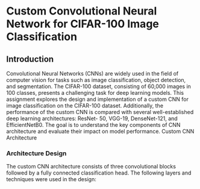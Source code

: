 # Custom Convolutional Neural Network for CIFAR-100 Image Classification
## Introduction 
Convolutional Neural Networks (CNNs) are widely used in the field of computer vision for
tasks such as image classification, object detection, and segmentation. The CIFAR-100
dataset, consisting of 60,000 images in 100 classes, presents a challenging task for deep
learning models. This assignment explores the design and implementation of a custom CNN
for image classification on the CIFAR-100 dataset. Additionally, the performance of the
custom CNN is compared with several well-established deep learning architectures: ResNet-
50, VGG-19, DenseNet-121, and EfficientNetB0. The goal is to understand the
key components of CNN architecture and evaluate their impact on model performance.
Custom CNN Architecture
### Architecture Design
The custom CNN architecture consists of three convolutional blocks followed by a fully
connected classification head. The following layers and techniques were used in the design:
<img src="">
